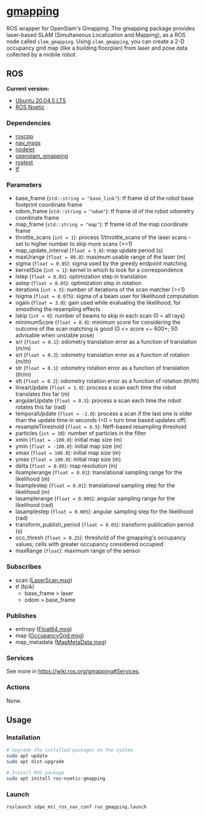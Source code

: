 # [gmapping](https://wiki.ros.org/gmapping)

ROS wrapper for OpenSlam's Gmapping. The gmapping package provides laser-based
SLAM (Simultaneous Localization and Mapping), as a ROS node called
`slam_gmapping`. Using `slam_gmapping`, you can create a 2-D occupancy grid map
(like a building floorplan) from laser and pose data collected by a mobile
robot.

## ROS

**Current version:**

- [Ubuntu 20.04.5 LTS](https://releases.ubuntu.com/focal/)
- [ROS Noetic](https://wiki.ros.org/noetic)

### Dependencies

- [roscpp](https://wiki.ros.org/roscpp)
- [nav_msgs](https://wiki.ros.org/nav_msgs)
- [nodelet](https://wiki.ros.org/nodelet)
- [openslam_gmapping](https://wiki.ros.org/openslam_gmapping)
- [rostest](https://wiki.ros.org/rostest)
- [tf](https://wiki.ros.org/tf)

### Parameters

- base_frame (`std::string = "base_link"`): tf frame id of the robot base
  footprint coordinate frame
- odom_frame (`std::string = "odom"`): tf frame id of the robot odometry
  coordinate frame
- map_frame (`std::string = "map"`): tf frame id of the map coordinate frame
- throttle_scans (`int = 1`): process 1/throttle_scans of the laser scans - set
  to higher number to skip more scans (>=1)
- map_update_interval (`float = 5.0`): map update period (s)
- maxUrange (`float = 80.0`): maximum usable range of the laser (m)
- sigma (`float = 0.05`): sigma used by the greedy endpoint matching
- kernelSize (`int = 1`): kernel in which to look for a correspondence
- lstep (`float = 0.05`): optimization step in translation
- astep (`float = 0.05`): optimization step in rotation
- iterations (`int = 5`): number of iterations of the scan matcher (>=1)
- lsigma (`float = 0.075`): sigma of a beam user for likelihood computation
- ogain (`float = 3.0`): gain used while evaluating the likelihood, for
  smoothing the resampling effects
- lskip (`int = 0`): number of beams to skip in each scan (0 = all rays)
- minimumScore (`float = 0.0`): minimum score for considering the outcome of the
  scan matching is good (0 <= score <~ 600+; 50 advisable when unstable pose)
- srr (`float = 0.1`): odometry translation error as a function of translation
  (m/m)
- srt (`float = 0.2`): odometry translation error as a function of rotation
  (m/th)
- str (`float = 0.1`): odometry rotation error as a function of translation
  (th/m)
- stt (`float = 0.2`): odometry rotation error as a function of rotation
  (th/th)
- linearUpdate (`float = 1.0`): process a scan each time the robot translates
  this far (m)
- angularUpdate (`float = 0.5`): process a scan each time the robot rotates this
  far (rad)
- temporalUpdate (`float = -1.0`): process a scan if the last one is older than
  the update time in seconds (<0 = turn time based updates off)
- resampleThreshold (`float = 0.5`): Neff-based resampling threshold
- particles (`int = 30`): number of particles in the filter
- xmin (`float = -100.0`): initial map size (m)
- ymin (`float = -100.0`): initial map size (m)
- xmax (`float = 100.0`): initial map size (m)
- ymax (`float = 100.0`): initial map size (m)
- delta (`float = 0.05`): map resolution (m)
- llsamplerange (`float = 0.01`): translational sampling range for the
  likelihood (m)
- llsamplestep (`float = 0.01`): translational sampling step for the likelihood
  (m)
- lasamplerange (`float = 0.005`): angular sampling range for the likelihood
  (rad)
- lasamplestep (`float = 0.005`): angular sampling step for the likelihood (rad)
- transform_publish_period (`float = 0.05`): transform publication period (s)
- occ_thresh (`float = 0.25`): threshold of the gmapping's occupancy values;
  cells with greater occupancy considered occupied
- maxRange (`float`): maximum range of the sensor

### Subscribes

- scan
  ([LaserScan.msg](https://docs.ros.org/en/noetic/api/sensor_msgs/html/msg/LaserScan.html))
- tf (N/A)
  - base_frame > laser
  - odom > base_frame

### Publishes

- entropy
  ([Float64.msg](https://docs.ros.org/en/noetic/api/std_msgs/html/msg/Float64.html))
- map
  ([OccupancyGrid.msg](https://docs.ros.org/en/noetic/api/nav_msgs/html/msg/OccupancyGrid.html))
- map_metadata
  ([MapMetaData.msg](https://docs.ros.org/en/noetic/api/nav_msgs/html/msg/MapMetaData.html))

### Services

See more in https://wiki.ros.org/gmapping#Services.

### Actions

None.

## Usage

### Installation

```sh
# Upgrade the installed packages on the system
sudo apt update
sudo apt dist-upgrade

# Install ROS package
sudo apt install ros-noetic-gmapping
```

### Launch

```sh
roslaunch sdpo_msl_ros_nav_conf run_gmapping.launch
```
